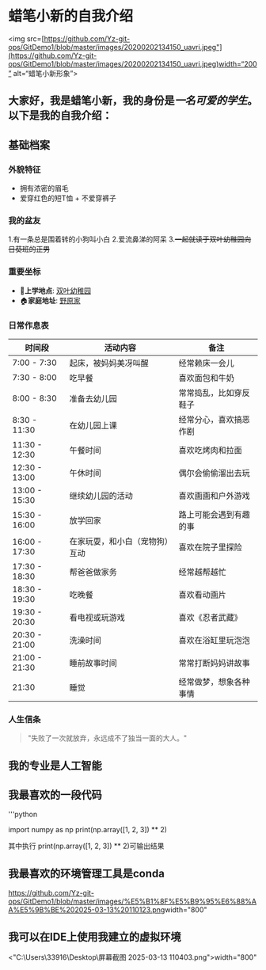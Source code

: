 # 蜡笔小新的自我介绍

<img src=[https://github.com/Yz-git-ops/GitDemo1/blob/master/images/20200202134150_uavri.jpeg"](https://github.com/Yz-git-ops/GitDemo1/blob/master/images/20200202134150_uavri.jpeg)width=“200” alt=“蜡笔小新形象”>

大家好，我是**蜡笔小新**，我的身份是*一名可爱的学生*。以下是我的自我介绍：
---

## 基础档案


### 外貌特征
- 拥有浓密的眉毛
- 爱穿红色的短T恤 + 不爱穿裤子

### 我的盆友
1.有一条总是围着转的小狗叫小白
2.爱流鼻涕的阿呆
3.~~一起就读于双叶幼稚园向日葵班的正男~~


### 重要坐标
- 🏢**上学地点**: [双叶幼稚园](https://baike.baidu.com/item/%E5%8F%8C%E5%8F%B6%E5%B9%BC%E7%A8%9A%E5%9B%AD/448382)
- 🏠**家庭地址**: [野原家](https://www.wikimoe.com/post/ewlukitb)

### 日常作息表
| 时间段       | 活动内容                         | 备注                     |
|--------------|----------------------------------|--------------------------|
| 7:00 - 7:30  | 起床，被妈妈美冴叫醒             | 经常赖床一会儿           |
| 7:30 - 8:00  | 吃早餐                           | 喜欢面包和牛奶           |
| 8:00 - 8:30  | 准备去幼儿园                     | 常常捣乱，比如穿反鞋子   |
| 8:30 - 11:30 | 在幼儿园上课                     | 经常分心，喜欢搞恶作剧   |
| 11:30 - 12:30| 午餐时间                         | 喜欢吃烤肉和拉面         |
| 12:30 - 13:00| 午休时间                         | 偶尔会偷偷溜出去玩       |
| 13:00 - 15:30| 继续幼儿园的活动                 | 喜欢画画和户外游戏       |
| 15:30 - 16:00| 放学回家                         | 路上可能会遇到有趣的事   |
| 16:00 - 17:30| 在家玩耍，和小白（宠物狗）互动   | 喜欢在院子里探险         |
| 17:30 - 18:30| 帮爸爸做家务                     | 经常越帮越忙             |
| 18:30 - 19:30| 吃晚餐                           | 喜欢看动画片             |
| 19:30 - 20:30| 看电视或玩游戏                   | 喜欢《忍者武藏》         |
| 20:30 - 21:00| 洗澡时间                         | 喜欢在浴缸里玩泡泡       |
| 21:00 - 21:30| 睡前故事时间                     | 常常打断妈妈讲故事       |
| 21:30        | 睡觉                             | 经常做梦，想象各种事情   |


### 人生信条
> "失败了一次就放弃，永远成不了独当一面的大人。"


## 我的专业是人工智能
## 我最喜欢的一段代码
'''python

import numpy as np
print(np.array([1, 2, 3]) ** 2)

其中执行 print(np.array([1, 2, 3]) ** 2)可输出结果

## 我最喜欢的环境管理工具是conda
<https://github.com/Yz-git-ops/GitDemo1/blob/master/images/%E5%B1%8F%E5%B9%95%E6%88%AA%E5%9B%BE%202025-03-13%20110123.png>width="800"

## 我可以在IDE上使用我建立的虚拟环境
<"C:\Users\33916\Desktop\屏幕截图 2025-03-13 110403.png">width="800"


